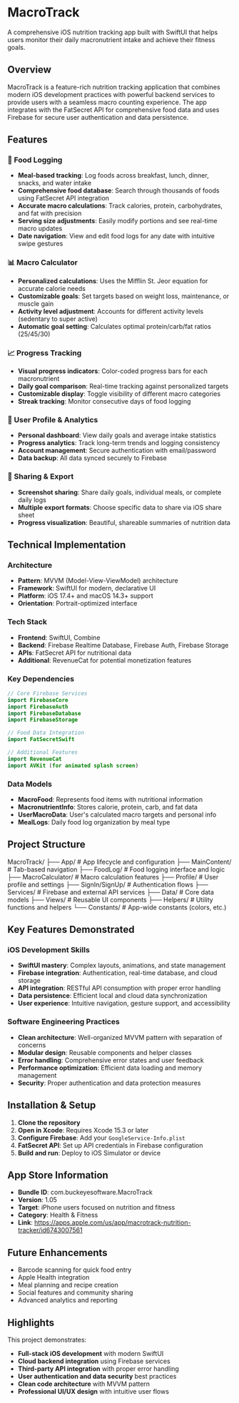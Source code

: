 # MacroTrack

A comprehensive iOS nutrition tracking app built with SwiftUI that helps users monitor their daily macronutrient intake and achieve their fitness goals.

## Overview

MacroTrack is a feature-rich nutrition tracking application that combines modern iOS development practices with powerful backend services to provide users with a seamless macro counting experience. The app integrates with the FatSecret API for comprehensive food data and uses Firebase for secure user authentication and data persistence.

## Features

### 🥗 Food Logging
- **Meal-based tracking**: Log foods across breakfast, lunch, dinner, snacks, and water intake
- **Comprehensive food database**: Search through thousands of foods using FatSecret API integration
- **Accurate macro calculations**: Track calories, protein, carbohydrates, and fat with precision
- **Serving size adjustments**: Easily modify portions and see real-time macro updates
- **Date navigation**: View and edit food logs for any date with intuitive swipe gestures

### 📊 Macro Calculator
- **Personalized calculations**: Uses the Mifflin St. Jeor equation for accurate calorie needs
- **Customizable goals**: Set targets based on weight loss, maintenance, or muscle gain
- **Activity level adjustment**: Accounts for different activity levels (sedentary to super active)
- **Automatic goal setting**: Calculates optimal protein/carb/fat ratios (25/45/30)

### 📈 Progress Tracking
- **Visual progress indicators**: Color-coded progress bars for each macronutrient
- **Daily goal comparison**: Real-time tracking against personalized targets
- **Customizable display**: Toggle visibility of different macro categories
- **Streak tracking**: Monitor consecutive days of food logging

### 👤 User Profile & Analytics
- **Personal dashboard**: View daily goals and average intake statistics
- **Progress analytics**: Track long-term trends and logging consistency
- **Account management**: Secure authentication with email/password
- **Data backup**: All data synced securely to Firebase

### 📱 Sharing & Export
- **Screenshot sharing**: Share daily goals, individual meals, or complete daily logs
- **Multiple export formats**: Choose specific data to share via iOS share sheet
- **Progress visualization**: Beautiful, shareable summaries of nutrition data

## Technical Implementation

### Architecture
- **Pattern**: MVVM (Model-View-ViewModel) architecture
- **Framework**: SwiftUI for modern, declarative UI
- **Platform**: iOS 17.4+ and macOS 14.3+ support
- **Orientation**: Portrait-optimized interface

### Tech Stack
- **Frontend**: SwiftUI, Combine
- **Backend**: Firebase Realtime Database, Firebase Auth, Firebase Storage
- **APIs**: FatSecret API for nutritional data
- **Additional**: RevenueCat for potential monetization features

### Key Dependencies
```swift
// Core Firebase Services
import FirebaseCore
import FirebaseAuth
import FirebaseDatabase
import FirebaseStorage

// Food Data Integration
import FatSecretSwift

// Additional Features
import RevenueCat
import AVKit (for animated splash screen)
```

### Data Models
- **MacroFood**: Represents food items with nutritional information
- **MacronutrientInfo**: Stores calorie, protein, carb, and fat data
- **UserMacroData**: User's calculated macro targets and personal info
- **MealLogs**: Daily food log organization by meal type

## Project Structure
MacroTrack/
├── App/ # App lifecycle and configuration
├── MainContent/ # Tab-based navigation
├── FoodLog/ # Food logging interface and logic
├── MacroCalculator/ # Macro calculation features
├── Profile/ # User profile and settings
├── SignIn/SignUp/ # Authentication flows
├── Services/ # Firebase and external API services
├── Data/ # Core data models
├── Views/ # Reusable UI components
├── Helpers/ # Utility functions and helpers
└── Constants/ # App-wide constants (colors, etc.)

## Key Features Demonstrated

### iOS Development Skills
- **SwiftUI mastery**: Complex layouts, animations, and state management
- **Firebase integration**: Authentication, real-time database, and cloud storage
- **API integration**: RESTful API consumption with proper error handling
- **Data persistence**: Efficient local and cloud data synchronization
- **User experience**: Intuitive navigation, gesture support, and accessibility

### Software Engineering Practices
- **Clean architecture**: Well-organized MVVM pattern with separation of concerns
- **Modular design**: Reusable components and helper classes
- **Error handling**: Comprehensive error states and user feedback
- **Performance optimization**: Efficient data loading and memory management
- **Security**: Proper authentication and data protection measures

## Installation & Setup

1. **Clone the repository**
2. **Open in Xcode**: Requires Xcode 15.3 or later
3. **Configure Firebase**: Add your `GoogleService-Info.plist`
4. **FatSecret API**: Set up API credentials in Firebase configuration
5. **Build and run**: Deploy to iOS Simulator or device

## App Store Information
- **Bundle ID**: com.buckeyesoftware.MacroTrack
- **Version**: 1.05
- **Target**: iPhone users focused on nutrition and fitness
- **Category**: Health & Fitness
- **Link**: https://apps.apple.com/us/app/macrotrack-nutrition-tracker/id6743007561

## Future Enhancements
- Barcode scanning for quick food entry
- Apple Health integration
- Meal planning and recipe creation
- Social features and community sharing
- Advanced analytics and reporting

## Highlights

This project demonstrates:
- **Full-stack iOS development** with modern SwiftUI
- **Cloud backend integration** using Firebase services
- **Third-party API integration** with proper error handling
- **User authentication and data security** best practices
- **Clean code architecture** with MVVM pattern
- **Professional UI/UX design** with intuitive user flows
